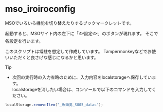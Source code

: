 # mso_iroiroconfig
MSOでいろいろ機能を切り替えたりするブックマークレットです。

起動すると、MSOサイト内の左下に「🐟️設定🐟️」のボタンが現れます。
そこで各設定を行います。

このスクリプトは常駐を想定して作成しています。
Tampermonkeyなどでお使いいただくと良さげな感じになるかと思います。

> [!TIP]
> - 次回の実行時の入力省略のために、入力内容をlocalstorageへ保存しています。<br/>localstorageを消したい場合は、コンソールで以下のコマンドを入力してください。
```javascript
localStorage.removeItem("_魚頭男_S005_datas");
```

